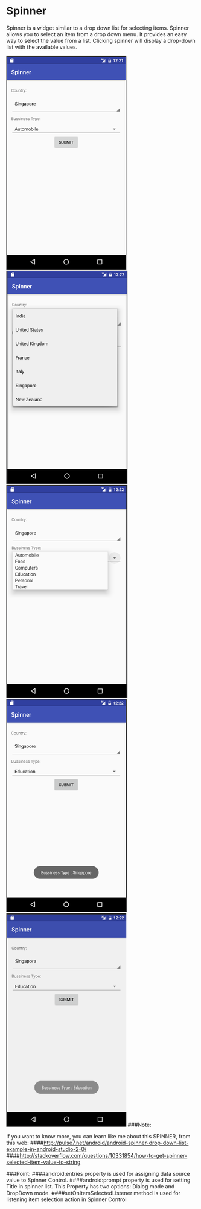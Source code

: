 # Spinner
Spinner is a widget similar to a drop down list for selecting items. Spinner allows you to select an item from a drop down menu. It provides an easy way to select the value from a list. Clicking spinner will display a drop-down list with the available values.

![alt tag](https://github.com/Wan20/MyApps/blob/Spinner/Spinner1.png)
![alt tag](https://github.com/Wan20/MyApps/blob/Spinner/Spinner2.png)
![alt tag](https://github.com/Wan20/MyApps/blob/Spinner/Spinner3.png)
![alt tag](https://github.com/Wan20/MyApps/blob/Spinner/Spinner4.png)
![alt tag](https://github.com/Wan20/MyApps/blob/Spinner/Spinner5.png)
###Note:

If you want to know more, you can learn like me about this SPINNER, from this web: 
####http://pulse7.net/android/android-spinner-drop-down-list-example-in-android-studio-2-0/
####http://stackoverflow.com/questions/10331854/how-to-get-spinner-selected-item-value-to-string

###Point:
####android:entries  property is used for assigning data source value to Spinner Control.
####android:prompt  property is used for setting Title in spinner list. This Property has two options: Dialog mode and DropDown mode. 
####setOnItemSelectedListener method is used for listening item selection action in Spinner Control
